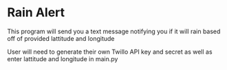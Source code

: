 # Rain Alert

This program will send you a text message notifying you if it will rain based off of provided lattitude and longitude

User will need to generate their own Twillo API key and secret as well as enter lattitude and longitude in main.py

